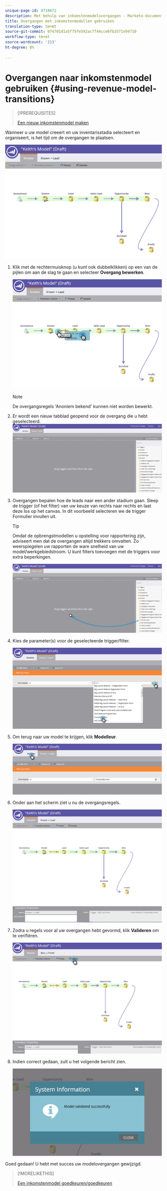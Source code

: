 ```yaml
---
unique-page-id: 4718672
description: Met behulp van inkomstenmodelovergangen - Marketo-documenten - productdocumentatie
title: Overgangen met inkomstenmodellen gebruiken
translation-type: tm+mt
source-git-commit: 074701d1a5f75fe592ac7f44cce6fb3571e94710
workflow-type: tm+mt
source-wordcount: '213'
ht-degree: 0%

---
```



# Overgangen naar inkomstenmodel gebruiken {#using-revenue-model-transitions}

>[!PREREQUISITES]
>
>[Een nieuw inkomstenmodel maken](create-a-new-revenue-model.md)

Wanneer u uw model creeert en uw inventarisstadia selecteert en organiseert, is het tijd om de overgangen te plaatsen.

![](assets/one-2.png)

1. Klik met de rechtermuisknop (u kunt ook dubbelklikken) op een van de pijlen om aan de slag te gaan en selecteer **Overgang bewerken**.

   ![](assets/two-2.png)

   >[!NOTE]
   >
   >De overgangsregels &#39;Anoniem bekend&#39; kunnen niet worden bewerkt.

1. Er wordt een nieuw tabblad geopend voor de overgang die u hebt geselecteerd.   ![](assets/three-1.png)
1. Overgangen bepalen hoe de leads naar een ander stadium gaan. Sleep de trigger (of het filter) van uw keuze van rechts naar rechts en laat deze los op het canvas. In dit voorbeeld selecteren we de trigger Formulier invullen uit.

   >[!TIP]
   >
   >Omdat de opbrengstmodellen u opstelling voor rapportering zijn, adviseert men dat de overgangen altijd trekkers omvatten. Zo weerspiegelen uw rapporten de ware snelheid van uw model/werkgebiedstroom. U kunt filters toevoegen met de triggers voor extra beperkingen.

   ![](assets/four-2.png)

1. Kies de parameter(s) voor de geselecteerde trigger/filter.

   ![](assets/five-2.png)

1. Om terug naar uw model te krijgen, klik **Modelleur**.

   ![](assets/six.png)

1. Onder aan het scherm ziet u nu de overgangsregels.

   ![](assets/seven.png)

1. Zodra u regels voor al uw overgangen hebt gevormd, klik **Valideren** om te verifiëren.

   ![](assets/eight.png)

1. Indien correct gedaan, zult u het volgende bericht zien.

   ![](assets/nine.png)

Goed gedaan! U hebt met succes uw modelovergangen gewijzigd.

>[!MORELIKETHIS]
>
>[Een inkomstenmodel goedkeuren/goedkeuren](approve-unapprove-a-revenue-model.md)
